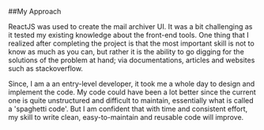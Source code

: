 ##My Approach

ReactJS was used to create the mail archiver UI. It was a bit challenging as it tested my existing knowledge about the front-end tools. One thing that I realized after completing
the project is that the most important skill is not to know as much as you can, but rather it is the ability to go digging for the solutions of the problem at hand; via documentations,
articles and websites such as stackoverflow.

Since, I am a an entry-level developer, it took me a whole day to design and implement the code. My code could have been a lot better since the current one is quite unstructured and 
difficult to maintain, essentially what is called a 'spaghetti code'. But I am confident that with time and consistent effort, my skill to write clean, easy-to-maintain and reusable
code will improve.

